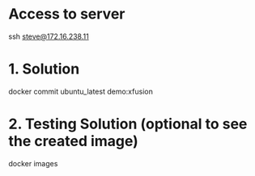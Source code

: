 # Access to server
ssh steve@172.16.238.11

# 1. Solution
docker commit ubuntu_latest demo:xfusion

# 2. Testing Solution (optional to see the created image)
docker images
